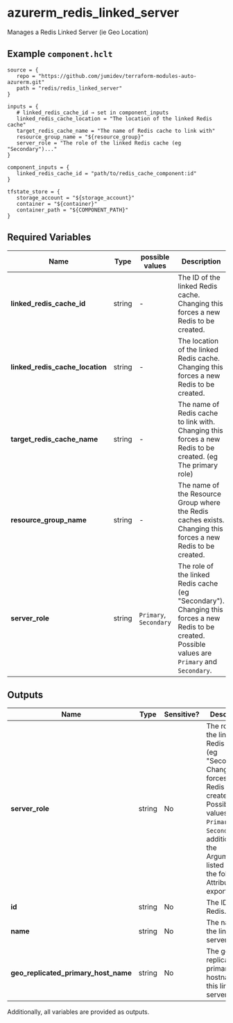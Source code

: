 # azurerm_redis_linked_server

Manages a Redis Linked Server (ie Geo Location)

## Example `component.hclt`

```hcl
source = {
   repo = "https://github.com/jumidev/terraform-modules-auto-azurerm.git"   
   path = "redis/redis_linked_server"   
}

inputs = {
   # linked_redis_cache_id → set in component_inputs
   linked_redis_cache_location = "The location of the linked Redis cache"   
   target_redis_cache_name = "The name of Redis cache to link with"   
   resource_group_name = "${resource_group}"   
   server_role = "The role of the linked Redis cache (eg "Secondary")..."   
}

component_inputs = {
   linked_redis_cache_id = "path/to/redis_cache_component:id"   
}

tfstate_store = {
   storage_account = "${storage_account}"   
   container = "${container}"   
   container_path = "${COMPONENT_PATH}"   
}

```

## Required Variables

| Name | Type |  possible values |  Description |
| ---- | --------- |  ----------- | ----------- |
| **linked_redis_cache_id** | string |  -  |  The ID of the linked Redis cache. Changing this forces a new Redis to be created. | 
| **linked_redis_cache_location** | string |  -  |  The location of the linked Redis cache. Changing this forces a new Redis to be created. | 
| **target_redis_cache_name** | string |  -  |  The name of Redis cache to link with. Changing this forces a new Redis to be created. (eg The primary role) | 
| **resource_group_name** | string |  -  |  The name of the Resource Group where the Redis caches exists. Changing this forces a new Redis to be created. | 
| **server_role** | string |  `Primary`, `Secondary`  |  The role of the linked Redis cache (eg "Secondary"). Changing this forces a new Redis to be created. Possible values are `Primary` and `Secondary`. | 



## Outputs

| Name | Type | Sensitive? | Description |
| ---- | ---- | --------- | --------- |
| **server_role** | string | No  | The role of the linked Redis cache (eg "Secondary"). Changing this forces a new Redis to be created. Possible values are `Primary` and `Secondary`. In addition to the Arguments listed above - the following Attributes are exported: | 
| **id** | string | No  | The ID of the Redis. | 
| **name** | string | No  | The name of the linked server. | 
| **geo_replicated_primary_host_name** | string | No  | The geo-replicated primary hostname for this linked server. | 

Additionally, all variables are provided as outputs.
